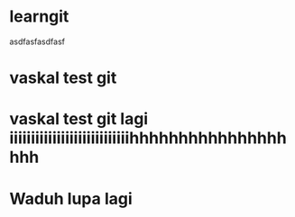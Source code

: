 # learngit
asdfasfasdfasf
# vaskal test git
# vaskal test git lagi iiiiiiiiiiiiiiiiiiiiiiiiiiiihhhhhhhhhhhhhhhhhhh
# Waduh lupa lagi
